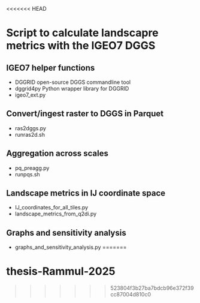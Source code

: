<<<<<<< HEAD
# Script to calculate landscapre metrics with the IGEO7 DGGS

## IGEO7 helper functions

- DGGRID open-source DGGS commandline tool
- dggrid4py Python wrapper library for DGGRID
- igeo7_ext.py

## Convert/ingest raster to DGGS in Parquet

- ras2dggs.py
- runras2d.sh

## Aggregation across scales

- pq_preagg.py
- runpqs.sh

## Landscape metrics in IJ coordinate space

- IJ_coordinates_for_all_tiles.py
- landscape_metrics_from_q2di.py

## Graphs and sensitivity analysis

- graphs_and_sensitivity_analysis.py
=======
# thesis-Rammul-2025
>>>>>>> 523804f3b27ba7bdcb96e372f39cc87004d810c0
